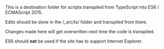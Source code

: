 This is a destination folder for scripts transpiled from TypeScript into ES6 / ECMAScript 2015.

Edits should be done in the /_src/ts/ folder and transpiled from there.

Changes made here will get overwritten next time the code is transpiled.

ES6 should **not** be used if the site has to support Internet Explorer.
